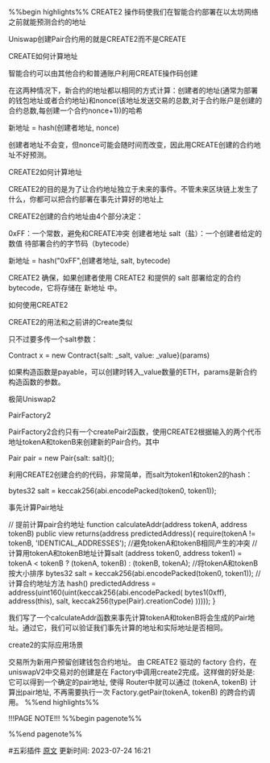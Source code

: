 %%begin highlights%%
CREATE2 操作码使我们在智能合约部署在以太坊网络之前就能预测合约的地址

Uniswap创建Pair合约用的就是CREATE2而不是CREATE

CREATE如何计算地址​

智能合约可以由其他合约和普通账户利用CREATE操作码创建

在这两种情况下，新合约的地址都以相同的方式计算：创建者的地址(通常为部署的钱包地址或者合约地址)和nonce(该地址发送交易的总数,对于合约账户是创建的合约总数,每创建一个合约nonce+1))的哈希

新地址 = hash(创建者地址, nonce)

创建者地址不会变，但nonce可能会随时间而改变，因此用CREATE创建的合约地址不好预测。

CREATE2如何计算地址​

CREATE2的目的是为了让合约地址独立于未来的事件。不管未来区块链上发生了什么，你都可以把合约部署在事先计算好的地址上

CREATE2创建的合约地址由4个部分决定：

0xFF：一个常数，避免和CREATE冲突
创建者地址
salt（盐）：一个创建者给定的数值
待部署合约的字节码（bytecode）

新地址 = hash("0xFF",创建者地址, salt, bytecode)

CREATE2 确保，如果创建者使用 CREATE2 和提供的 salt 部署给定的合约bytecode，它将存储在 新地址 中。

如何使用CREATE2​

CREATE2的用法和之前讲的Create类似

只不过要多传一个salt参数：

Contract x = new Contract{salt: _salt, value: _value}(params)

如果构造函数是payable，可以创建时转入_value数量的ETH，params是新合约构造函数的参数。

极简Uniswap2​

PairFactory2​

PairFactory2合约只有一个createPair2函数，使用CREATE2根据输入的两个代币地址tokenA和tokenB来创建新的Pair合约。其中

Pair pair = new Pair{salt: salt}();

利用CREATE2创建合约的代码，非常简单，而salt为token1和token2的hash：

bytes32 salt = keccak256(abi.encodePacked(token0, token1));

事先计算Pair地址

// 提前计算pair合约地址
function calculateAddr(address tokenA, address tokenB) public view returns(address predictedAddress){
require(tokenA != tokenB, 'IDENTICAL_ADDRESSES'); //避免tokenA和tokenB相同产生的冲突
// 计算用tokenA和tokenB地址计算salt
(address token0, address token1) = tokenA < tokenB ? (tokenA, tokenB) : (tokenB, tokenA); //将tokenA和tokenB按大小排序
bytes32 salt = keccak256(abi.encodePacked(token0, token1));
// 计算合约地址方法 hash()
predictedAddress = address(uint160(uint(keccak256(abi.encodePacked(
bytes1(0xff),
address(this),
salt,
keccak256(type(Pair).creationCode)
)))));
}

我们写了一个calculateAddr函数来事先计算tokenA和tokenB将会生成的Pair地址。通过它，我们可以验证我们事先计算的地址和实际地址是否相同。

create2的实际应用场景

交易所为新用户预留创建钱包合约地址。
由 CREATE2 驱动的 factory 合约，在uniswapV2中交易对的创建是在 Factory中调用create2完成。这样做的好处是: 它可以得到一个确定的pair地址, 使得 Router中就可以通过 (tokenA, tokenB) 计算出pair地址, 不再需要执行一次 Factory.getPair(tokenA, tokenB) 的跨合约调用。
%%end highlights%%

!!!PAGE NOTE!!!
%%begin pagenote%%

%%end pagenote%%

 #五彩插件 [原文](https://www.wtf.academy/solidity-advanced/Create2/)
更新时间: 2023-07-24 16:21
